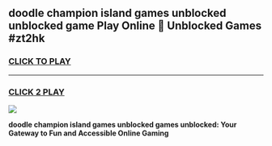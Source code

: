 
## doodle champion island games unblocked unblocked game Play Online 👋 Unblocked Games #zt2hk
<h3>
<a href="https://premium.freeplayer.one?title=doodle_champion_island_games_unblocked&ref=21F">CLICK TO PLAY</a></h3>
<hr>

<h3>
<a href="https://premium.freeplayer.one?title=doodle_champion_island_games_unblocked&ref=21F">CLICK 2 PLAY</a>
  
</h3>

<a href="https://premium.freeplayer.one?title=doodle_champion_island_games_unblocked&ref=21F/"><img src="https://clearcache.store/games.png"></a>


**doodle champion island games unblocked games unblocked: Your Gateway to Fun and Accessible Online Gaming**
